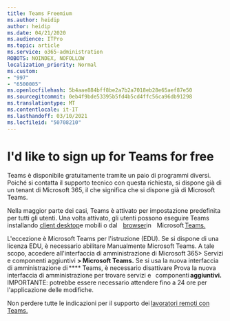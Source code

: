 ```yaml
---
title: Teams Freemium
ms.author: heidip
author: heidip
ms.date: 04/21/2020
ms.audience: ITPro
ms.topic: article
ms.service: o365-administration
ROBOTS: NOINDEX, NOFOLLOW
localization_priority: Normal
ms.custom:
- "997"
- "6500005"
ms.openlocfilehash: 5b4aae884bff8be2a7b2a7018eb28e65aef87e50
ms.sourcegitcommit: 0eb4f9bde53395b5fd4b5cd4ffc56ca96db91298
ms.translationtype: MT
ms.contentlocale: it-IT
ms.lasthandoff: 03/10/2021
ms.locfileid: "50708210"
---
```

# <a name="id-like-to-sign-up-for-teams-for-free"></a>I'd like to sign up for Teams for free

Teams è disponibile gratuitamente tramite un paio di programmi diversi. Poiché si contatta il supporto tecnico con questa richiesta, si dispone già di un tenant di Microsoft 365, il che significa che si dispone già di Microsoft Teams.

Nella maggior parte dei casi, Teams è attivato per impostazione predefinita per tutti gli utenti. Una volta attivato, gli utenti possono eseguire Teams installando [client desktop](https://docs.microsoft.com/MicrosoftTeams/get-clients#desktop-client)e mobili o dal    [browser](https://dos.microsoft.com/MicrosoftTeams/get-clients#web-client)in [](https://docs.microsoft.com/MicrosoftTeams/get-clients#mobile-clients)   Microsoft [Teams.](https://www.microsoft.com/microsoft-teams/teams-for-work)

L'eccezione è Microsoft Teams per l'istruzione (EDU). Se si dispone di una licenza EDU, è necessario abilitare Manualmente Microsoft Teams. A tale scopo, accedere all'interfaccia di amministrazione di Microsoft 365> Servizi e componenti aggiuntivi **> Microsoft Teams.** Se si usa la nuova interfaccia di amministrazione di **** Teams, è necessario disattivare Prova la nuova interfaccia di amministrazione per trovare servizi e   componenti **aggiuntivi.** IMPORTANTE: potrebbe essere necessario attendere fino a 24 ore per l'applicazione delle modifiche.

Non perdere tutte le indicazioni per il supporto dei [lavoratori remoti con Teams.](https://docs.microsoft.com/MicrosoftTeams/support-remote-work-with-teams)
